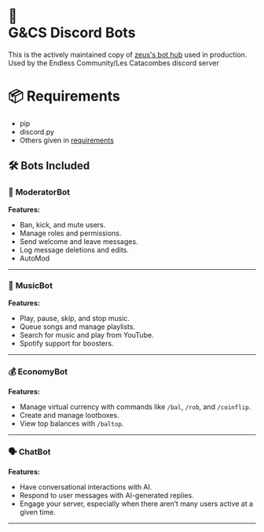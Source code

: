 # 🤖 <br> G&CS Discord Bots

This is the actively maintained copy of [zeus's bot hub](https://github.com/zeusssz/discord-bot-hub) used in production.
Used by the Endless Community/Les Catacombes discord server

# 📦 Requirements
- pip
- discord.py
- Others given in [requirements](requirements.txt)

## 🛠️ Bots Included

### 🚨 **ModeratorBot**

**Features:**
- Ban, kick, and mute users.
- Manage roles and permissions.
- Send welcome and leave messages.
- Log message deletions and edits.
- AutoMod

---

### 🎵 **MusicBot**

**Features:**
- Play, pause, skip, and stop music.
- Queue songs and manage playlists.
- Search for music and play from YouTube.
- Spotify support for boosters.

---

### 💰 **EconomyBot**

**Features:**
- Manage virtual currency with commands like `/bal`, `/rob`, and `/coinflip`.
- Create and manage lootboxes.
- View top balances with `/baltop`.

---

### 🗣️ **ChatBot**

**Features:**
- Have conversational interactions with AI.
- Respond to user messages with AI-generated replies.
- Engage your server, especially when there aren’t many users active at a given time.
---
